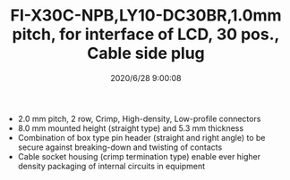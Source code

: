 ﻿---
layout: post 
title: FI-X30C-NPB,LY10-DC30BR,1.0mm pitch, for interface of LCD, 30 pos., Cable side plug
tags: FI
categories: wire-harness
overview: 1.0mm pitch, for interface of LCD, 30 pos., Cable side plug,LY Series (2.0 mm Pitch 2 Row Crimp Connector)
series: 
part_number: FI-X30C-NPB,LY10-DC30BR
thumb_img: static/202006/387-thumb-20200628170040.jpg
small_img: static/202006/387-20200628170040.jpg
date: 2020/6/28 9:00:08
---


<ul class="c-lineList" style="font-family:-apple-system, BlinkMacSystemFont, &quot;font-size:15px;vertical-align:baseline;background:none #FFFFFF;color:#222222;">
	<li class="c-lineList__item" style="font-style:inherit;font-weight:inherit;font-family:inherit;vertical-align:baseline;background:none;">
		2.0 mm pitch, 2 row, Crimp, High-density, Low-profile connectors<br />
	</li>
	<li class="c-lineList__item" style="font-style:inherit;font-weight:inherit;font-family:inherit;vertical-align:baseline;background:none;">
		8.0 mm mounted height (straight type) and 5.3 mm thickness<br />
	</li>
	<li class="c-lineList__item" style="font-style:inherit;font-weight:inherit;font-family:inherit;vertical-align:baseline;background:none;">
		Combination of box type pin header (straight and right angle) to be secure against breaking-down and twisting of contacts<br />
	</li>
	<li class="c-lineList__item" style="font-style:inherit;font-weight:inherit;font-family:inherit;vertical-align:baseline;background:none;">
		Cable socket housing (crimp termination type) enable ever higher density packaging of internal circuits in equipment
	</li>
</ul>
